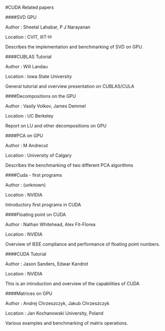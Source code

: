 #CUDA Related papers


####SVD GPU

Author      :   Sheetal Lahabar, P J Narayanan

Location    :   CVIT, IIIT-H

Describes the implementation and benchmarking of SVD on GPU.

####CUBLAS Tutorial

Author      :   Will Landau

Location    :   Iowa State University

General tutorial and overview presentation on CUBLAS/CULA

####Decompositions on the GPU

Author      :   Vasily Volkov, James Demmel

Location    :   UC Berkeley

Report on LU and other decompositions on GPU

####PCA on GPU

Author      :   M Andrecut

Location    :   University of Calgary

Describes the benchmarking of two different PCA algorithms

####Cuda - first programs

Author      :   (unknown)

Location    :   NVIDIA

Introductory first programs in CUDA

####Floating point on CUDA

Author      :   Nathan Whitehead, Alex Fit-Florea

Location    :   NVIDIA

Overview of IEEE compliance and performance of floating point numbers.

####CUDA Tutorial

Author      :   Jason Sanders, Edwar Kandrot

Location    :   NVIDIA

This is an introduction and overview of the capabilities of CUDA

####Matrices on GPU

Author      :   Andrej Chrzeszczyk, Jakub Chrzeszczyk

Location    :   Jan Kochanowski University, Poland

Various examples and benchmarking of matrix operations.
